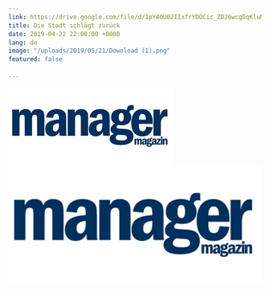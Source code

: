 ```yaml
---
link: https://drive.google.com/file/d/1pY4OU02IIxfrYDOCic_ZDJ6wcgDqKluN/view?usp=sharing
title: Die Stadt schlägt zurück
date: 2019-04-22 22:00:00 +0000
lang: de
image: "/uploads/2019/05/21/Download (1).png"
featured: false

---
```

<img src="/uploads/2019/05/21/Manager_Magazin.png"><img src="/uploads/2019/05/21/Logo_mm_bearbeitet.gif">
